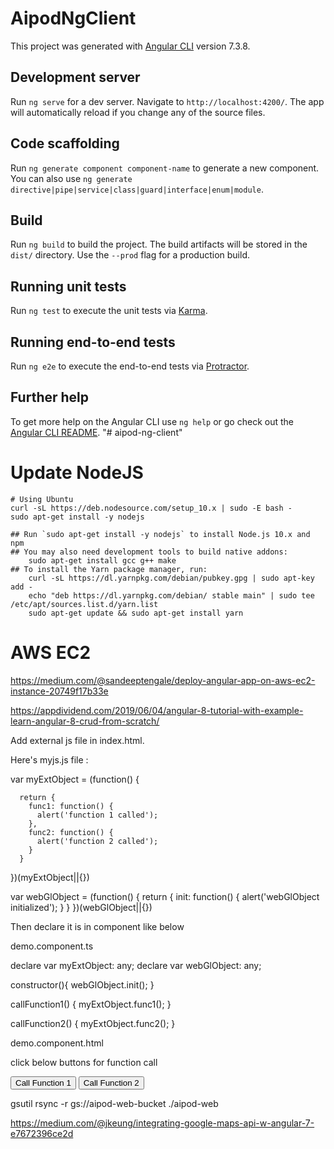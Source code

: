 # AipodNgClient

This project was generated with [Angular CLI](https://github.com/angular/angular-cli) version 7.3.8.

## Development server

Run `ng serve` for a dev server. Navigate to `http://localhost:4200/`. The app will automatically reload if you change any of the source files.

## Code scaffolding

Run `ng generate component component-name` to generate a new component. You can also use `ng generate directive|pipe|service|class|guard|interface|enum|module`.

## Build

Run `ng build` to build the project. The build artifacts will be stored in the `dist/` directory. Use the `--prod` flag for a production build.

## Running unit tests

Run `ng test` to execute the unit tests via [Karma](https://karma-runner.github.io).

## Running end-to-end tests

Run `ng e2e` to execute the end-to-end tests via [Protractor](http://www.protractortest.org/).

## Further help

To get more help on the Angular CLI use `ng help` or go check out the [Angular CLI README](https://github.com/angular/angular-cli/blob/master/README.md).
"# aipod-ng-client" 


# Update NodeJS

    # Using Ubuntu
    curl -sL https://deb.nodesource.com/setup_10.x | sudo -E bash -
    sudo apt-get install -y nodejs

    ## Run `sudo apt-get install -y nodejs` to install Node.js 10.x and npm
    ## You may also need development tools to build native addons:
        sudo apt-get install gcc g++ make
    ## To install the Yarn package manager, run:
        curl -sL https://dl.yarnpkg.com/debian/pubkey.gpg | sudo apt-key add -
        echo "deb https://dl.yarnpkg.com/debian/ stable main" | sudo tee /etc/apt/sources.list.d/yarn.list
        sudo apt-get update && sudo apt-get install yarn

# AWS EC2

https://medium.com/@sandeeptengale/deploy-angular-app-on-aws-ec2-instance-20749f17b33e

https://appdividend.com/2019/06/04/angular-8-tutorial-with-example-learn-angular-8-crud-from-scratch/


Add external js file in index.html.

<script src="./assets/vendors/myjs.js"></script>

Here's myjs.js file :

  var myExtObject = (function() {

      return {
        func1: function() {
          alert('function 1 called');
        },
        func2: function() {
          alert('function 2 called');
        }
      }

  })(myExtObject||{})


  var webGlObject = (function() { 
      return { 
        init: function() { 
          alert('webGlObject initialized');
        } 
      } 
  })(webGlObject||{})

Then declare it is in component like below

demo.component.ts

  declare var myExtObject: any;
  declare var webGlObject: any;

  constructor(){
      webGlObject.init();
  }

  callFunction1() {
      myExtObject.func1();
  }

  callFunction2() {
      myExtObject.func2();
  }

demo.component.html

<div>
    <p>click below buttons for function call</p>
    <button (click)="callFunction1()">Call Function 1</button>
    <button (click)="callFunction2()">Call Function 2</button>
</div>


gsutil rsync -r gs://aipod-web-bucket ./aipod-web



https://medium.com/@jkeung/integrating-google-maps-api-w-angular-7-e7672396ce2d